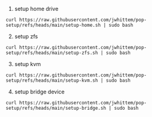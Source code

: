 1. setup home drive

`curl https://raw.githubusercontent.com/jwhittem/pop-setup/refs/heads/main/setup-home.sh | sudo bash`

2. setup zfs

`curl https://raw.githubusercontent.com/jwhittem/pop-setup/refs/heads/main/setup-zfs.sh | sudo bash`

3. setup kvm

`curl https://raw.githubusercontent.com/jwhittem/pop-setup/refs/heads/main/setup-kvm.sh | sudo bash`

4. setup bridge device

`curl https://raw.githubusercontent.com/jwhittem/pop-setup/refs/heads/main/setup-bridge.sh | sudo bash`
